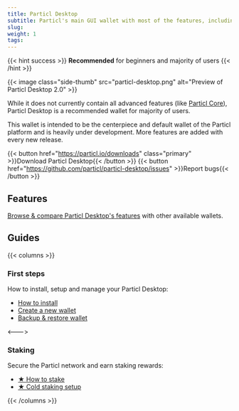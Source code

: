 ```yaml
---
title: Particl Desktop
subtitle: Particl's main GUI wallet with most of the features, including Particl Open Marketplace 
slug:
weight: 1
tags:
---
```


{{< hint success >}}
**Recommended** for beginners and majority of users
{{< /hint >}}

{{< image class="side-thumb" src="particl-desktop.png" alt="Preview of Particl Desktop 2.0" >}}

While it does not currently contain all advanced features (like [Particl Core](/tutorial/particl-core/)), Particl Desktop is a recommended wallet for majority of users.

This wallet is intended to be the centerpiece and default wallet of the Particl platform and is heavily under development. More features are added with every new release.


{{< button href="https://particl.io/downloads" class="primary" >}}Download Particl Desktop{{< /button >}}
{{< button href="https://github.com/particl/particl-desktop/issues" >}}Report bugs{{< /button >}}


## Features

[Browse & compare Particl Desktop's features](/learn/wallets/overview/#comparison) with other available wallets.


## Guides

{{< columns >}}

### First steps

How to install, setup and manage your Particl Desktop:

- [How to install](/tutorial/particl-desktop/installation/)
- [Create a new wallet](/tutorial/particl-desktop/create-wallet/)
- [Backup & restore wallet](/tutorial/security/backup-restore-wallet/)

<--->

### Staking

Secure the Particl network and earn staking rewards:

- [★ How to stake](/tutorial/staking/intro/)
- [★ Cold staking setup](/tutorial/staking/cold-staking/)

{{< /columns >}}